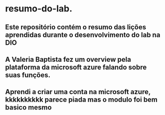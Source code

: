 # resumo-do-lab.
## Este repositório contém o resumo das lições aprendidas durante o desenvolvimento do lab na DIO

## A Valeria Baptista fez um overview pela plataforma da microsoft azure falando sobre suas funções.
## Aprendi a criar uma conta na microsoft azure, kkkkkkkkkk parece piada mas o modulo foi bem basico mesmo
